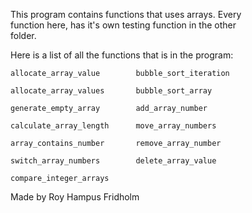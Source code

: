 
This  program  contains  functions  that  uses  arrays.  Every  
function here, has it's own  testing  function  in  the  other  
folder.

Here is a list of all the functions that is  in  the  program:

```
allocate_array_value        bubble_sort_iteration

allocate_array_values       bubble_sort_array

generate_empty_array        add_array_number

calculate_array_length      move_array_numbers

array_contains_number       remove_array_number

switch_array_numbers        delete_array_value

compare_integer_arrays

```

Made by Roy Hampus Fridholm
